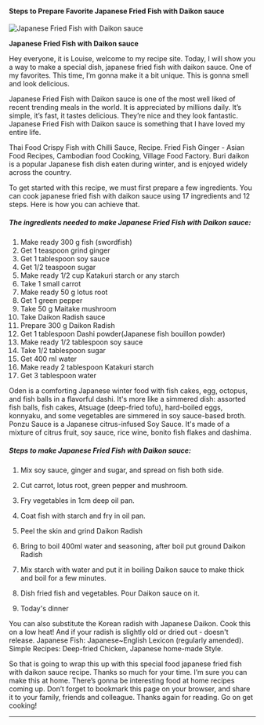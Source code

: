             

#### Steps to Prepare Favorite Japanese Fried Fish with Daikon sauce

![Japanese Fried Fish with Daikon sauce](https://img-global.cpcdn.com/recipes/47dec20b59b2968f/751x532cq70/japanese-fried-fish-with-daikon-sauce-recipe-main-photo.jpg)

**Japanese Fried Fish with Daikon sauce**

Hey everyone, it is Louise, welcome to my recipe site. Today, I will show you a way to make a special dish, japanese fried fish with daikon sauce. One of my favorites. This time, I’m gonna make it a bit unique. This is gonna smell and look delicious.

Japanese Fried Fish with Daikon sauce is one of the most well liked of recent trending meals in the world. It is appreciated by millions daily. It’s simple, it’s fast, it tastes delicious. They’re nice and they look fantastic. Japanese Fried Fish with Daikon sauce is something that I have loved my entire life.

Thai Food Crispy Fish with Chilli Sauce, Recipe. Fried Fish Ginger - Asian Food Recipes, Cambodian food Cooking, Village Food Factory. Buri daikon is a popular Japanese fish dish eaten during winter, and is enjoyed widely across the country.

To get started with this recipe, we must first prepare a few ingredients. You can cook japanese fried fish with daikon sauce using 17 ingredients and 12 steps. Here is how you can achieve that.

##### The ingredients needed to make Japanese Fried Fish with Daikon sauce:

1.  Make ready 300 g fish (swordfish)
2.  Get 1 teaspoon grind ginger
3.  Get 1 tablespoon soy sauce
4.  Get 1/2 teaspoon sugar
5.  Make ready 1/2 cup Katakuri starch or any starch
6.  Take 1 small carrot
7.  Make ready 50 g lotus root
8.  Get 1 green pepper
9.  Take 50 g Maitake mushroom
10.  Take Daikon Radish sauce
11.  Prepare 300 g Daikon Radish
12.  Get 1 tablespoon Dashi powder(Japanese fish bouillon powder)
13.  Make ready 1/2 tablespoon soy sauce
14.  Take 1/2 tablespoon sugar
15.  Get 400 ml water
16.  Make ready 2 tablespoon Katakuri starch
17.  Get 3 tablespoon water

Oden is a comforting Japanese winter food with fish cakes, egg, octopus, and fish balls in a flavorful dashi. It's more like a simmered dish: assorted fish balls, fish cakes, Atsuage (deep-fried tofu), hard-boiled eggs, konnyaku, and some vegetables are simmered in soy sauce-based broth. Ponzu Sauce is a Japanese citrus-infused Soy Sauce. It's made of a mixture of citrus fruit, soy sauce, rice wine, bonito fish flakes and dashima.

##### Steps to make Japanese Fried Fish with Daikon sauce:

1.  Mix soy sauce, ginger and sugar, and spread on fish both side.
2.  Cut carrot, lotus root, green pepper and mushroom.
3.  Fry vegetables in 1cm deep oil pan.

5.  Coat fish with starch and fry in oil pan.

7.  Peel the skin and grind Daikon Radish

9.  Bring to boil 400ml water and seasoning, after boil put ground Daikon Radish
10.  Mix starch with water and put it in boiling Daikon sauce to make thick and boil for a few minutes.
11.  Dish fried fish and vegetables. Pour Daikon sauce on it.
12.  Today's dinner

You can also substitute the Korean radish with Japanese Daikon. Cook this on a low heat! And if your radish is slightly old or dried out - doesn't release. Japanese Fish: Japanese~English Lexicon (regularly amended). Simple Recipes: Deep-fried Chicken, Japanese home-made Style.

So that is going to wrap this up with this special food japanese fried fish with daikon sauce recipe. Thanks so much for your time. I’m sure you can make this at home. There’s gonna be interesting food at home recipes coming up. Don’t forget to bookmark this page on your browser, and share it to your family, friends and colleague. Thanks again for reading. Go on get cooking!

* * *